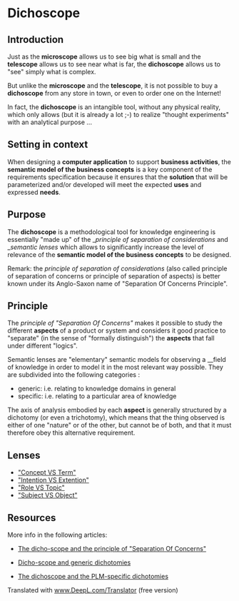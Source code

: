 # Dichoscope

Introduction
-
Just as the __microscope__ allows us to see big what is small and the __telescope__ allows us to see near what is far, the __dichoscope__ allows us to "see" simply what is complex.

But unlike the __microscope__ and the __telescope__, it is not possible to buy a __dichoscope__ from any store in town, or even to order one on the Internet!

In fact, the __dichoscope__ is an intangible tool, without any physical reality, which only allows (but it is already a lot ;-) to realize "thought experiments" with an analytical purpose ...

Setting in context
-
When designing a __computer application__ to support __business activities__, the __semantic model of the business concepts__ is a key component of the requirements specification because it ensures that the __solution__ that will be parameterized and/or developed will meet the expected __uses__ and expressed __needs__.

Purpose
-
The __dichoscope__ is a methodological tool for knowledge engineering is essentially "made up" of the __principle of separation of considerations_ and __semantic lenses_ which allows to significantly increase the level of relevance of the __semantic model of the business concepts__ to be designed.

Remark: the _principle of separation of considerations_ (also called principle of separation of concerns or principle of separation of aspects) is better known under its Anglo-Saxon name of "Separation Of Concerns Principle". 

Principle
-
The _principle of "Separation Of Concerns"_ makes it possible to study the different __aspects__ of a product or system and considers it good practice to "separate" (in the sense of "formally distinguish") the __aspects__ that fall under different "logics".

Semantic lenses are "elementary" semantic models for observing a __field of knowledge in order to model it in the most relevant way possible. They are subdivided into the following categories :

 * generic: i.e. relating to knowledge domains in general
 * specific: i.e. relating to a particular area of knowledge

The axis of analysis embodied by each __aspect__ is generally structured by a dichotomy (or even a trichotomy), which means that the thing observed is either of one "nature" or of the other, but cannot be of both, and that it must therefore obey this alternative requirement.

Lenses
-
 * <a href="https://github.com/iPlumb3r/Dicho-Scope/tree/master/Lenses/0_Concept_VS_Term">"Concept VS Term"</a>
 * <a href="https://github.com/iPlumb3r/Dicho-Scope/tree/master/Lenses/1_Intention_VS_Extension">"Intention VS Extention"</a>
 * <a href="https://github.com/iPlumb3r/Dicho-Scope/tree/master/Lenses/2_Role_VS_Topic">"Role VS Topic"</a>
 * <a href="https://github.com/iPlumb3r/Dicho-Scope/tree/master/Lenses/3_Subject_VS_Object">"Subject VS Object"</a>

Resources
-
More info in the following articles:   
* <a href="https://www.linkedin.com/pulse/le-dicho-scope-et-principe-de-separation-concerns-bernard-chabot/">The dicho-scope and the principle of "Separation Of Concerns"</a>

* <a href="https://www.linkedin.com/pulse/le-dicho-scope-et-les-dichotomies-g%C3%A9n%C3%A9riques-bernard-chabot/">Dicho-scope and generic dichotomies</a>

* <a href="https://www.linkedin.com/pulse/le-dichoschope-et-les-dichotomies-sp%C3%A9cifiques-au-plm-bernard-chabot/">The dichoscope and the PLM-specific dichotomies</a>








Translated with www.DeepL.com/Translator (free version)
